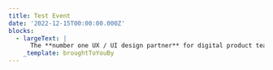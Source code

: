 ```yaml
---
title: Test Event
date: '2022-12-15T00:00:00.000Z'
blocks:
  - largeText: |
      The **number one UX / UI design partner** for digital product teams
    _template: broughtToYouBy
---
```


